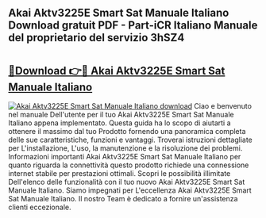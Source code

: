 ## Akai Aktv3225E Smart Sat Manuale Italiano Download gratuit PDF - Part-iCR Italiano Manuale del proprietario del servizio 3hSZ4

# <h2><a href="http://dfh33lp.blite.top/?on=Akai+Aktv3225E+Smart+Sat+Manuale+Italiano">🔗Download 👉🔴 Akai Aktv3225E Smart Sat Manuale Italiano</a></h2>

[![Akai Aktv3225E Smart Sat Manuale Italiano download](https://i.imgur.com/lujVjoI.png)](http://dfh33lp.blite.top/?on=Akai+Aktv3225E+Smart+Sat+Manuale+Italiano)
Ciao e benvenuto nel manuale Dell'utente per il tuo Akai Aktv3225E Smart Sat Manuale Italiano appena implementato. Questa guida ha lo scopo di aiutarti a ottenere il massimo dal tuo Prodotto fornendo una panoramica completa delle sue caratteristiche, funzioni e vantaggi. Troverai istruzioni dettagliate per L'installazione, L'uso, la manutenzione e la risoluzione dei problemi. Informazioni importanti Akai Aktv3225E Smart Sat Manuale Italiano per quanto riguarda la connettività questo prodotto richiede una connessione internet stabile per prestazioni ottimali. Scopri le possibilità illimitate Dell'elenco delle funzionalità con il tuo nuovo Akai Aktv3225E Smart Sat Manuale Italiano. Siamo impegnati per L'eccellenza Akai Aktv3225E Smart Sat Manuale Italiano. Il nostro Team è dedicato a fornire un'assistenza clienti eccezionale.

